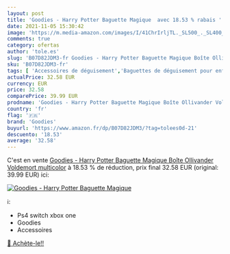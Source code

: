 ```yaml
---
layout: post
title: 'Goodies - Harry Potter Baguette Magique  avec 18.53 % rabais '
date: 2021-11-05 15:30:42
image: 'https://m.media-amazon.com/images/I/41ChrIrljTL._SL500_._SL400_.jpg'
comments: true
category: ofertas
author: 'tole.es'
slug: 'B07D82JDM3-fr Goodies - Harry Potter Baguette Magique Boîte Ollivander...'
sku: 'B07D82JDM3-fr'
tags: [ 'Accessoires de déguisement','Baguettes de déguisement pour enfants','Jeux dimitation, déguisements et accessoires','Jeux et Jouets','Jeux et jouets','Jeux vidéo','Nintendo Switch:  Consoles, jeux et accessoires','PlayStation 4: Consoles, jeux et accessoires','goodies', ]
actualPrice: 32.58 EUR
currency: EUR
price: 32.58
comparePrice: 39.99 EUR
prodname: 'Goodies - Harry Potter Baguette Magique Boîte Ollivander Voldemort   multicolor'
country: 'fr'
flag: '🇫🇷'
brand: 'Goodies'
buyurl: 'https://www.amazon.fr/dp/B07D82JDM3/?tag=tolees0d-21'
descuento: '18.53'
average: '32.58'
---
```


C'est en vente [Goodies - Harry Potter Baguette Magique Boîte Ollivander Voldemort   multicolor](https://www.amazon.fr/dp/B07D82JDM3/?tag=tolees0d-21)  à  18.53 % de réduction, prix final  32.58 EUR (original: 39.99 EUR) ici:

[![Goodies - Harry Potter Baguette Magique ](https://m.media-amazon.com/images/I/41ChrIrljTL._SL500_._SL400_.jpg)](https://www.amazon.fr/dp/B07D82JDM3/?tag=tolees0d-21)

ℹ️:

- Ps4 switch xbox one
- Goodies
- Accessoires

[🛒 Achète-le!!](https://www.amazon.fr/dp/B07D82JDM3/?tag=tolees0d-21)

